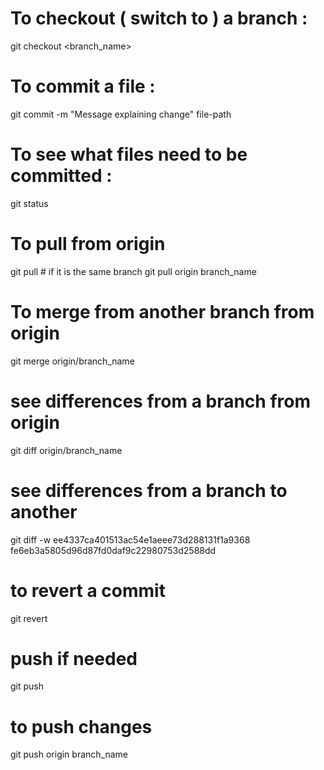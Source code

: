 # To checkout ( switch to ) a branch :
git checkout <branch_name>

# To commit a file :
git commit -m "Message explaining change" file-path

# To see what files need to be committed :
git status

# To pull from origin
git pull # if it is the same branch
git pull origin branch_name

# To merge from another branch from origin
git merge origin/branch_name

# see differences from a branch from origin
git diff origin/branch_name

# see differences from a branch to another
git diff -w ee4337ca401513ac54e1aeee73d288131f1a9368 fe6eb3a5805d96d87fd0daf9c22980753d2588dd

# to revert a commit
git revert <commithash>
# push if needed 
git push

# to push changes
git push origin branch_name
